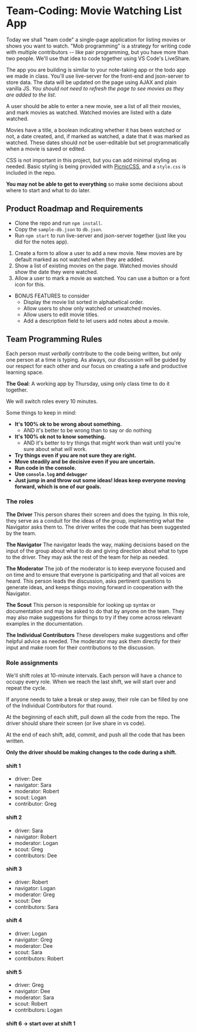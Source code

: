 # Team-Coding: Movie Watching List App

Today we shall "team code" a single-page application for listing movies or shows you want to watch. "Mob programming" is a strategy for writing code with multiple contributors -- like pair programming, but you have more than two people. We'll use that idea to code together using VS Code's LiveShare.

The app you are building is similar to your note-taking app or the todo app we made in class. You'll use live-server for the front-end and json-server to store data. The data will be updated on the page using AJAX and plain vanilla JS. _You should not need to refresh the page to see movies as they are added to the list._

A user should be able to enter a new movie, see a list of all their movies, and mark movies as watched. Watched movies are listed with a date watched.

Movies have a title, a boolean indicating whether it has been watched or not, a date created, and, if marked as watched, a date that it was marked as watched. These dates should _not_ be user-editable but set programmatically when a movie is saved or edited.

CSS is not important in this project, but you can add minimal styling as needed. Basic styling is being provided with [PicnicCSS](https://picnicss.com/), and a `style.css` is included in the repo.

**You may not be able to get to everything** so make some decisions about where to start and what to do later.

## Product Roadmap and Requirements

- Clone the repo and run `npm install`.
- Copy the `sample-db.json` to `db.json`.
- Run `npm start` to run live-server and json-server together (just like you did for the notes app).

1. Create a form to allow a user to add a new movie. New movies are by default marked as not watched when they are added.
2. Show a list of existing movies on the page. Watched movies should show the date they were watched.
3. Allow a user to mark a movie as watched. You can use a button or a font icon for this.

- BONUS FEATURES to consider
  - Display the movie list sorted in alphabetical order.
  - Allow users to show only watched or unwatched movies.
  - Allow users to edit movie titles.
  - Add a description field to let users add notes about a movie.

## Team Programming Rules

Each person must _verbally_ contribute to the code being written, but only one person at a time is typing. As always, our discussion will be guided by our respect for each other and our focus on creating a safe and productive learning space.

**The Goal**: A working app by Thursday, using only class time to do it together.

We will switch roles every 10 minutes.

Some things to keep in mind:

- **It's 100% ok to be wrong about something.**
  - AND it's better to be wrong than to say or do nothing
- **It's 100% ok not to know something.**
  - AND it's better to try things that _might_ work than wait until you're sure about what _will_ work.
- **Try things even if you are not sure they are right.**
- **Move steadily and be decisive even if you are uncertain.**
- **Run code in the console.**
- **Use `console.log` and `debugger`**
- **Just jump in and throw out some ideas! Ideas keep everyone moving forward, which is one of our goals.**

### The roles

**The Driver** This person shares their screen and does the typing. In this role, they serve as a conduit for the ideas of the group, implementing what the Navigator asks them to. The driver writes the code that has been suggested by the team.

**The Navigator** The navigator leads the way, making decisions based on the input of the group about what to do and giving direction about what to type to the driver. They may ask the rest of the team for help as needed.

**The Moderator** The job of the moderator is to keep everyone focused and on time and to ensure that everyone is participating and that all voices are heard. This person leads the discussion, asks pertinent questions to generate ideas, and keeps things moving forward in cooperation with the Navigator.

**The Scout** This person is responsible for looking up syntax or documentation and may be asked to do that by anyone on the team. They may also make suggestions for things to try if they come across relevant examples in the documentation.

**The Individual Contributors** These developers make suggestions and offer helpful advice as needed. The moderator may ask them directly for their input and make room for their contributions to the discussion.

### Role assignments

We'll shift roles at 10-minute intervals. Each person will have a chance to occupy every role. When we reach the last shift, we will start over and repeat the cycle.

If anyone needs to take a break or step away, their role can be filled by one of the Individual Contributors for that round.

At the beginning of each shift, pull down all the code from the repo. The driver should share their screen (or live share in vs code).

At the end of each shift, add, commit, and push all the code that has been written.

**Only the driver should be making changes to the code during a shift.**

#### shift 1

- driver: Dee
- navigator: Sara
- moderator: Robert
- scout: Logan
- contributor: Greg

#### shift 2

- driver: Sara
- navigator: Robert
- moderator: Logan
- scout: Greg
- contributors: Dee

#### shift 3

- driver: Robert
- navigator: Logan
- moderator: Greg
- scout: Dee
- contributors: Sara

#### shift 4

- driver: Logan
- navigator: Greg
- moderator: Dee
- scout: Sara
- contributors: Robert

#### shift 5

- driver: Greg
- navigator: Dee
- moderator: Sara
- scout: Robert
- contributors: Logan

#### shift 6 -> start over at shift 1
